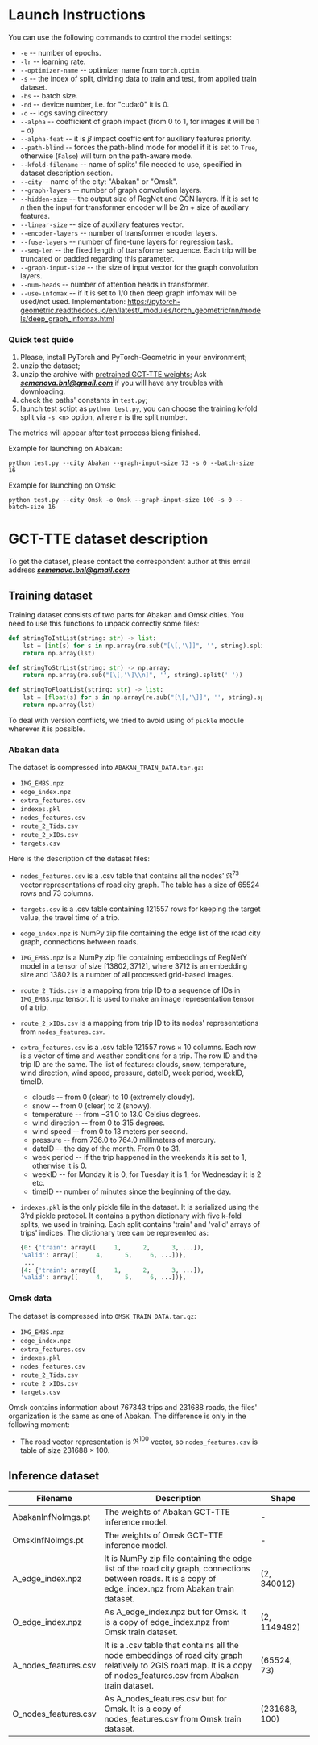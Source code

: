 # Launch Instructions

You can use the following commands to control the model settings:

- `-e` -- number of epochs.
- `-lr` -- learning rate.
- `--optimizer-name` -- optimizer name from `torch.optim`.
- `-s` -- the index of split, dividing data to train and test,  from applied train dataset.
- `-bs` -- batch size.
- `-nd` -- device number, i.e. for "cuda:0" it is 0.
- `-o` -- logs saving directory 
- `--alpha` --  coefficient of graph impact (from $0$ to $1$, for images it will be $1 - \alpha$)
- `--alpha-feat` -- it is $\beta$ impact coefficient for auxiliary features priority.
- `--path-blind` -- forces the path-blind mode for model if it is set to `True`, otherwise (`False`) will turn on the path-aware mode.
- `--kfold-filename` -- name of splits' file needed to use, specified in dataset description section.
- `--city`-- name of the city: "Abakan" or "Omsk".
- `--graph-layers` -- number of graph convolution layers.
- `--hidden-size` -- the output  size of RegNet and GCN layers. If it is set to $n$ then the input for transformer encoder will be $2n$ $+$ size of auxiliary features.
- `--linear-size`  -- size of auxiliary features vector.
- `--encoder-layers`  -- number of transformer encoder layers.
- `--fuse-layers` -- number of fine-tune layers for regression task.
- `--seq-len` -- the fixed length of transformer sequence. Each trip will be truncated or padded regarding this parameter.
- `--graph-input-size`  -- the size of input vector for the graph convolution layers.
- `--num-heads` -- number of attention heads in transformer.
- `--use-infomax` -- if it is set to 1/0 then deep graph infomax will be used/not used. Implementation: https://pytorch-geometric.readthedocs.io/en/latest/_modules/torch_geometric/nn/models/deep_graph_infomax.html 

### Quick test quide

1) Please, install PyTorch and PyTorch-Geometric in your environment;
2) unzip the dataset;
3) unzip the archive with [pretrained GCT-TTE weights](https://sc.link/xnl8z); Ask _**semenova.bnl@gmail.com**_ if you will have any troubles with downloading.
4) check the paths' constants in `test.py`;
5) launch test sctipt as `python test.py`, you can choose the training k-fold split via `-s <n>` option, where `n` is the split number.

The metrics will appear after test prrocess bieng finished.

Example for launching on Abakan:

`python test.py --city Abakan --graph-input-size 73 -s 0 --batch-size 16`

Example for launching on Omsk:

`python test.py --city Omsk -o Omsk --graph-input-size 100 -s 0 --batch-size 16`

# GCT-TTE dataset description

To get the dataset, please contact the correspondent author at this email address _**semenova.bnl@gmail.com**_

## Training dataset

Training dataset consists of two parts for Abakan and Omsk cities. You need to use this functions to unpack correctly some files:

```python
def stringToIntList(string: str) -> list:
    lst = [int(s) for s in np.array(re.sub("[\[,'\]]", '', string).split(' '))]
    return np.array(lst)

def stringToStrList(string: str) -> np.array:
    return np.array(re.sub("[\[,'\]\\n]", '', string).split(' '))

def stringToFloatList(string: str) -> list:
    lst = [float(s) for s in np.array(re.sub("[\[,'\]]", '', string).split(' '))]
    return np.array(lst)
```

To deal with version conflicts, we tried to avoid using of `pickle` module wherever it is possible.

### Abakan data

The dataset is compressed into `ABAKAN_TRAIN_DATA.tar.gz`:

- `IMG_EMBS.npz`
- `edge_index.npz`
- `extra_features.csv`
- `indexes.pkl`
- `nodes_features.csv`
- `route_2_Tids.csv`
- `route_2_xIDs.csv`
- `targets.csv`

Here is the description of the dataset files:

- `nodes_features.csv` is a .csv table that contains all the nodes' $\Re^{73}$ vector representations of road city graph.  The table has a size of $65524$ rows and $73$ columns. 

- `targets.csv` is a .csv table containing $121557$ rows for keeping the target value, the travel time of a trip. 

- `edge_index.npz` is NumPy zip file containing the edge list of the road city graph, connections between roads.

- `IMG_EMBS.npz` is a NumPy zip file containing embeddings of RegNetY model in a tensor of size $\left[13802, 3712\right]$, where $3712$ is an embedding size and $13802$ is a number of all processed grid-based images.

- `route_2_Tids.csv` is a mapping from trip ID to a sequence of IDs in `IMG_EMBS.npz` tensor. It is used to make an image representation tensor of a trip.

- `route_2_xIDs.csv` is a mapping from trip ID to its nodes' representations from `nodes_features.csv`.

- `extra_features.csv` is a .csv table $121557$ rows $\times$ $10$ columns. Each row is a vector of time and weather conditions for a trip. The row ID and the trip ID are the same. The list of features: clouds, snow, temperature, wind direction, wind speed,  pressure, dateID, week period, weekID, timeID.
  
  - clouds -- from $0$ (clear) to $10$ (extremely cloudy).
  - snow -- from $0$ (clear) to $2$ (snowy).
  - temperature -- from $-31.0$ to $13.0$ Celsius degrees.
  - wind direction -- from $0$ to $315$ degrees.
  - wind speed -- from $0$ to $13$ meters per second.
  - pressure -- from $736.0$ to $764.0$ millimeters of mercury.
  - dateID -- the day of the month. From $0$ to $31$.
  - week period -- if the trip happened in the weekends it is set to $1$, otherwise it is $0$.
  - weekID -- for Monday it is $0$, for Tuesday it is $1$, for Wednesday it is $2$ etc.
  - timeID --  number of minutes since the beginning of the day.  

- `indexes.pkl` is the only pickle file in the dataset. It is serialized using the $3$'rd pickle protocol. It contains a python dictionary with five k-fold splits, we used in training. Each split contains 'train' and 'valid' arrays of trips' indices. The dictionary tree can be represented as:
  
  ```python
  {0: {'train': array([     1,      2,      3, ...]),
  'valid': array([     4,      5,     6, ...])},
   ...
  {4: {'train': array([     1,      2,      3, ...]),
  'valid': array([     4,      5,     6, ...])},
  ```

### Omsk data

The dataset is compressed into `OMSK_TRAIN_DATA.tar.gz`:

- `IMG_EMBS.npz`
- `edge_index.npz`
- `extra_features.csv`
- `indexes.pkl`
- `nodes_features.csv`
- `route_2_Tids.csv`
- `route_2_xIDs.csv`
- `targets.csv`

Omsk contains information about $767343$ trips and $231688$ roads, the files' organization is the same as one of Abakan. The difference is only in the following moment:

- The road vector representation is  $\Re^{100}$ vector, so `nodes_features.csv` is table of size $231688$ $\times$ $100$.

## Inference dataset

<table style="undefined;table-layout: fixed; width: 599px">
<colgroup>
<col style="width: 169px">
<col style="width: 323px">
<col style="width: 107px">
</colgroup>
<thead>
  <tr>
    <th>Filename</th>
    <th>Description</th>
    <th>Shape</th>
  </tr>
</thead>
<tbody>
  <tr>
    <td>AbakanInfNoImgs.pt</td>
    <td>The weights of Abakan GCT-TTE inference model.<br></td>
    <td>-</td>
  </tr>
  <tr>
    <td>OmskInfNoImgs.pt</td>
    <td>The weights of Omsk GCT-TTE inference model.<br></td>
    <td>-</td>
  </tr>
  <tr>
    <td>A_edge_index.npz</td>
    <td>It is NumPy zip file containing the edge list of the road city graph, connections between roads. It is a copy of edge_index.npz from Abakan train dataset.</td>
    <td>(2, 340012)</td>
  </tr>
  <tr>
    <td>O_edge_index.npz</td>
    <td>As A_edge_index.npz but for Omsk. It is a copy of edge_index.npz from Omsk train dataset.</td>
    <td>(2, 1149492)</td>
  </tr>
  <tr>
    <td>A_nodes_features.csv</td>
    <td>It is a .csv table that contains all the node embeddings of road city graph relatively to 2GIS road map. It is a copy of nodes_features.csv from Abakan train dataset.</td>
    <td>(65524, 73)</td>
  </tr>
  <tr>
    <td>O_nodes_features.csv</td>
    <td>As A_nodes_features.csv but for Omsk. It is a copy of nodes_features.csv from Omsk train dataset.</td>
    <td>(231688, 100)</td>
  </tr>
</tbody>
</table>
